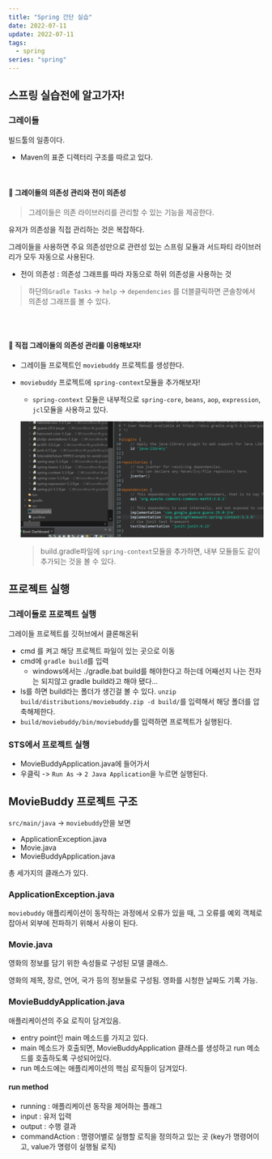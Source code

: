 ```yaml
---
title: "Spring 간단 실습"
date: 2022-07-11
update: 2022-07-11
tags:
  - spring
series: "spring"
---
```


## 스프링 실습전에 알고가자!

### 그레이들

빌드툴의 일종이다.

* Maven의 표준 디렉터리 구조를 따르고 있다.

<br/>

#### 📌 그레이들의 의존성 관리와 전이 의존성

> 그레이들은 의존 라이브러리를 관리할 수 있는 기능을 제공한다.

유저가 의존성을 직접 관리하는 것은 복잡하다.<br/>

그레이들을 사용하면 주요 의존성만으로 관련성 있는 스프링 모듈과 서드파티 라이브러리가 모두 자동으로 사용된다.<br/>

* 전이 의존성 : 의존성 그래프를 따라 자동으로 하위 의존성을 사용하는 것

> 하단의`Gradle Tasks` -> `help` -> `dependencies` 를 더블클릭하면 콘솔창에서 의존성 그래프를 볼 수 있다.

<br/><br/>

#### 📌 직접 그레이들의 의존성 관리를 이용해보자!

* 그레이들 프로젝트인 `moviebuddy` 프로젝트를 생성한다.

* `moviebuddy` 프로젝트에 `spring-context`모듈을 추가해보자!

  * `spring-context` 모듈은 내부적으로 `spring-core`, `beans`, `aop`, `expression`, `jcl`모듈을 사용하고 있다.

  ![](./spring-context.png)

  > build.gradle파일에 `spring-context`모듈을 추가하면, 내부 모듈들도 같이 추가되는 것을 볼 수 있다.



## 프로젝트 실행

### 그레이들로 프로젝트 실행

그레이들 프로젝트를 깃허브에서 클론해온뒤 <br/>

* cmd 를 켜고 해당 프로젝트 파일이 있는 곳으로 이동
* cmd에 `gradle build`를 입력
  * windows에서는 ./gradle.bat build를 해야한다고 하는데 어째선지 나는 전자는 되지않고 gradle build라고 해야 됐다...
* ls를 하면 build라는 폴더가 생긴걸 볼 수 있다. `unzip build/distributions/moviebuddy.zip -d build/`를 입력해서 해당 폴더를 압축해제한다.
* `build/moviebuddy/bin/moviebuddy`를 입력하면 프로젝트가 실행된다.



### STS에서 프로젝트 실행

* MovieBuddyApplication.java에 들어가서
* 우클릭 -> `Run As` -> `2 Java Application`을 누르면 실행된다.



## MovieBuddy 프로젝트 구조

`src/main/java` -> `moviebuddy`안을 보면

* ApplicationException.java
* Movie.java
* MovieBuddyApplication.java

총 세가지의 클래스가 있다.<br/>



### ApplicationException.java

`moviebuddy` 애플리케이션이 동작하는 과정에서 오류가 있을 때, 그 오류를 예외 객체로 잡아서 외부에 전파하기 위해서 사용이 된다.



### Movie.java

영화의 정보를 담기 위한 속성들로 구성된 모델 클래스.<br/>

영화의 제목, 장르, 언어, 국가 등의 정보들로 구성됨. 영화를 시청한 날짜도 기록 가능.



### MovieBuddyApplication.java

애플리케이션의 주요 로직이 담겨있음.<br/>

* entry point인 main 메소드를 가지고 있다.
* main 메소드가 호출되면, MovieBuddyApplication 클래스를 생성하고 run 메소드를 호출하도록 구성되어있다.
* run 메소드에는 애플리케이션의 핵심 로직들이 담겨있다.



#### run method

* running : 애플리케이션 동작을 제어하는 플래그
* input : 유저 입력
* output : 수행 결과 
* commandAction : 명령어별로 실행할 로직을 정의하고 있는 곳 (key가 명령어이고, value가 명령이 실행될 로직)
